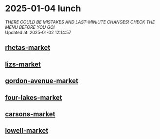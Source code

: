 # 2025-01-04 lunch  
*THERE COULD BE MISTAKES AND LAST-MINIUTE CHANGES! CHECK THE MENU BEFORE YOU GO!*  
Updated at: 2025-01-02 12:14:57  
## [rhetas-market](https://wisc-housingdining.nutrislice.com/menu/rhetas-market/lunch/2025-01-04)  
## [lizs-market](https://wisc-housingdining.nutrislice.com/menu/lizs-market/lunch/2025-01-04)  
## [gordon-avenue-market](https://wisc-housingdining.nutrislice.com/menu/gordon-avenue-market/lunch/2025-01-04)  
## [four-lakes-market](https://wisc-housingdining.nutrislice.com/menu/four-lakes-market/lunch/2025-01-04)  
## [carsons-market](https://wisc-housingdining.nutrislice.com/menu/carsons-market/lunch/2025-01-04)  
## [lowell-market](https://wisc-housingdining.nutrislice.com/menu/lowell-market/lunch/2025-01-04)  
  
